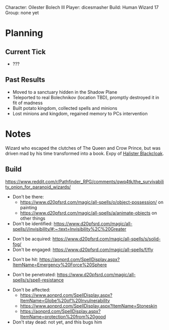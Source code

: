 Character: Oilester Bolech III
Player: dicesmasher
Build: Human Wizard 17
Group: none yet

# Planning
## Current Tick
- ???
## Past Results
- Moved to a sanctuary hidden in the Shadow Plane
- Teleported to real Bolechnikov (location TBD), promptly destroyed it in fit of madness
- Built potato kingdom, collected spells and minions
- Lost minions and kingdom, regained memory to PCs intervention

# Notes
Wizard who escaped the clutches of The Queen and Crow Prince, but was driven mad by his time transformed into a book. Expy of [Halister Blackcloak](https://forgottenrealms.fandom.com/wiki/Halaster_Blackcloak).

## Build 
https://www.reddit.com/r/Pathfinder_RPG/comments/qwq4tk/the_survivability_onion_for_paranoid_wizards/
- Don't be there:
  + https://www.d20pfsrd.com/magic/all-spells/o/object-possession/ on painting
  + https://www.d20pfsrd.com/magic/all-spells/a/animate-objects on other things
- Don't be identified: https://www.d20pfsrd.com/magic/all-spells/i/invisibility/#:~:text=Invisibility%2C%20Greater
+ Don't be acquired: https://www.d20pfsrd.com/magic/all-spells/s/solid-fog/
+ Don't be engaged: https://www.d20pfsrd.com/magic/all-spells/f/fly
- Don't be hit: https://aonprd.com/SpellDisplay.aspx?ItemName=Emergency%20Force%20Sphere
+ Don't be penetrated: https://www.d20pfsrd.com/magic/all-spells/s/spell-resistance
- Don't be affected:
  - https://www.aonprd.com/SpellDisplay.aspx?ItemName=Globe%20of%20Invulnerability
  + https://www.aonprd.com/SpellDisplay.aspx?ItemName=Stoneskin
  + https://aonprd.com/SpellDisplay.aspx?ItemName=protection%20from%20good
- Don't stay dead: not yet, and this bugs him

